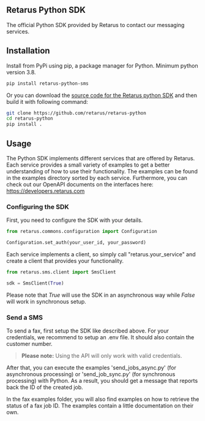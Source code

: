 ## Retarus Python SDK
The official Python SDK provided by Retarus to contact our messaging services.

## Installation
Install from PyPi using pip, a package manager for Python. Minimum python version 3.8.

```bash
pip install retarus-python-sms
```

Or you can download the [source code for the Retarus python SDK](https://github.com/retarus/retarus-python) and then build it with following command:
```bash
git clone https://github.com/retarus/retarus-python
cd retarus-python
pip install .
```

## Usage
The Python SDK implements different services that are offered by Retarus. Each service provides a small variety of examples to get a better understanding of how to use their functionality. The examples can be found in the examples directory sorted by each service. Furthermore, you can check out our OpenAPI documents on the interfaces here: https://developers.retarus.com

### Configuring the SDK
First, you need to configure the SDK with your details.
```python
from retarus.commons.configuration import Configuration

Configuration.set_auth(your_user_id, your_password)
```
Each service implements a client, so simply call "retarus.your_service" and create a client that provides your functionality.

```python
from retarus.sms.client import SmsClient

sdk = SmsClient(True)
```
Please note that *True* will use the SDK in an asynchronous way while *False* will work in synchronous setup.

### Send a SMS
To send a fax, first setup the SDK like described above. For your credentials, we recommend to setup an .env file. It should also contain the customer number. 
> **Please note:** Using the API will only work with valid credentials.

After that, you can execute the examples 'send_jobs_async.py' (for asynchronous processing) or 'send_job_sync.py' (for synchronous processing) with Python. As a result, you should get a message that reports back the ID of the created job.

In the fax examples folder, you will also find examples on how to retrieve the status of a fax job ID. The examples contain a little documentation on their own.

